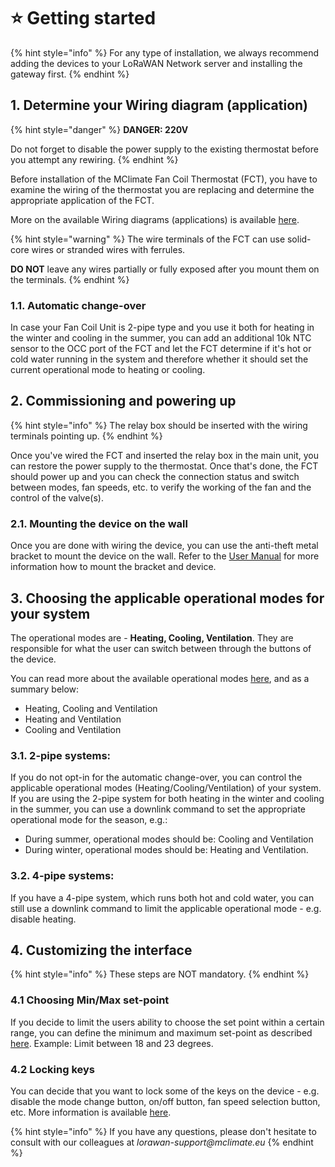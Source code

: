 # ⭐ Getting started

{% hint style="info" %}
For any type of installation, we always recommend adding the devices to your LoRaWAN Network server and installing the gateway first.
{% endhint %}

## 1. Determine your Wiring diagram (application)

{% hint style="danger" %}
**DANGER: 220V**

Do not forget to disable the power supply to the existing thermostat before you attempt any rewiring.
{% endhint %}

Before installation of the MClimate Fan Coil Thermostat (FCT), you have to examine the wiring of the thermostat you are replacing and determine the appropriate application of the FCT.

More on the available Wiring diagrams (applications) is available [here](wiring-diagrams-applications-and-operational-modes.md).

{% hint style="warning" %}
The wire terminals of the FCT can use solid-core wires or stranded wires with ferrules.&#x20;

**DO NOT** leave any wires partially or fully exposed after you mount them on the terminals.
{% endhint %}

### 1.1. Automatic change-over

In case your Fan Coil Unit is 2-pipe type and you use it both for heating in the winter and cooling in the summer, you can add an additional 10k NTC sensor to the OCC port of the FCT and let the FCT determine if it's hot or cold water running in the system and therefore whether it should set the current operational mode to heating or cooling.

## 2. Commissioning and powering up

{% hint style="info" %}
The relay box should be inserted with the wiring terminals pointing up.
{% endhint %}

Once you've wired the FCT and inserted the relay box in the main unit, you can restore the power supply to the thermostat. Once that's done, the FCT should power up and you can check the connection status and switch between modes, fan speeds, etc. to verify the working of the fan and the control of the valve(s).

### 2.1. Mounting the device on the wall

Once you are done with wiring the device, you can use the anti-theft metal bracket to mount the device on the wall. Refer to the [User Manual](./) for more information how to mount the bracket and device.

## 3. Choosing the applicable operational modes for your system

The operational modes are - **Heating, Cooling, Ventilation**. They are responsible for what the user can switch between through the buttons of the device.&#x20;

You can read more about the available operational modes [here](wiring-diagrams-applications-and-operational-modes.md#operational-modes), and as a summary below:

* Heating, Cooling and Ventilation
* Heating and Ventilation
* Cooling and Ventilation

### 3.1. 2-pipe systems:

If you do not opt-in for the automatic change-over, you can control the applicable operational modes (Heating/Cooling/Ventilation) of your system. If you are using the 2-pipe system for both heating in the winter and cooling in the summer, you can use a downlink command to set the appropriate operational mode for the season, e.g.:

* During summer, operational modes should be: Cooling and Ventilation
* During winter, operational modes should be: Heating and Ventilation.

### 3.2. 4-pipe systems:

If you have a 4-pipe system, which runs both hot and cold water, you can still use a downlink command to limit the applicable operational mode - e.g. disable heating.

## 4. Customizing the interface

{% hint style="info" %}
These steps are NOT mandatory.
{% endhint %}

### 4.1 Choosing Min/Max set-point

If you decide to limit the users ability to choose the set point within a certain range, you can define the minimum and maximum set-point as described [here](mclimate-fan-coil-thermostat-device-communication-protocol/on-off-and-target-temperature/min-max-setpoint-adjustment.md). Example: Limit between 18 and 23 degrees.

### 4.2 Locking keys

You can decide that you want to lock some of the keys on the device - e.g. disable the mode change button, on/off button, fan speed selection button, etc. More information is available [here](mclimate-fan-coil-thermostat-device-communication-protocol/keys-lock.md).

{% hint style="info" %}
If you have any questions, please don't hesitate to consult with our colleagues at _lorawan-support@mclimate.eu_
{% endhint %}
